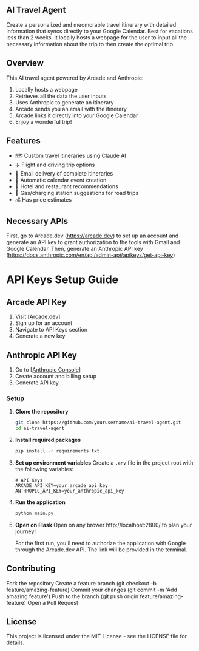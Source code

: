 ## AI Travel Agent
Create a personalized and meomorable travel itinerary with detailed information that syncs directly to your Google Calendar. Best for vacations less than 2 weeks. It locally hosts a webpage for the user to input all the necessary information about the trip to then create the optimal trip. 

## Overview
This AI travel agent powered by Arcade and Anthropic: 

1. Locally hosts a webpage
2. Retrieves all the data the user inputs
3. Uses Anthropic to generate an itinerary
4. Arcade sends you an email with the itinerary
5. Arcade links it directly into your Google Calendar
6. Enjoy a wonderful trip!

## Features
- 🗺️ Custom travel itineraries using Claude AI
- ✈️ Flight and driving trip options  
- 📧 Email delivery of complete itineraries
- 📅 Automatic calendar event creation
- 🏨 Hotel and restaurant recommendations
- 🚗 Gas/charging station suggestions for road trips
- 💰 Has price estimates

## Necessary APIs
First, go to Arcade.dev (https://arcade.dev) to set up an account and generate an API key to grant authorization to the tools with Gmail and Google Calendar. 
Then, generate an Anthropic API key (https://docs.anthropic.com/en/api/admin-api/apikeys/get-api-key)

# API Keys Setup Guide

## Arcade API Key
1. Visit [[Arcade.dev](https://arcade.dev)]
2. Sign up for an account
3. Navigate to API Keys section
4. Generate a new key

## Anthropic API Key
1. Go to [[Anthropic Console](https://docs.anthropic.com/en/api/admin-api/apikeys/get-api-key)]
2. Create account and billing setup
3. Generate API key

### Setup

1. **Clone the repository**
   ```bash
   git clone https://github.com/yourusername/ai-travel-agent.git
   cd ai-travel-agent


   ```

2. **Install required packages**
   ```bash
   pip install -r requirements.txt
   ```

3. **Set up environment variables**
   Create a `.env` file in the project root with the following variables:
   ```
   # API Keys
   ARCADE_API_KEY=your_arcade_api_key
   ANTHROPIC_API_KEY=your_anthropic_api_key
   
   ```

4. **Run the application**
   ```bash
   python main.py
   ```

5. **Open on Flask**
  Open on any brower http://localhost:2800/ to plan your journey!

   For the first run, you'll need to authorize the application with Google through the Arcade.dev API. The link will be provided in the terminal.


## Contributing

Fork the repository
Create a feature branch (git checkout -b feature/amazing-feature)
Commit your changes (git commit -m 'Add amazing feature')
Push to the branch (git push origin feature/amazing-feature)
Open a Pull Request

## License
This project is licensed under the MIT License - see the LICENSE file for details.

